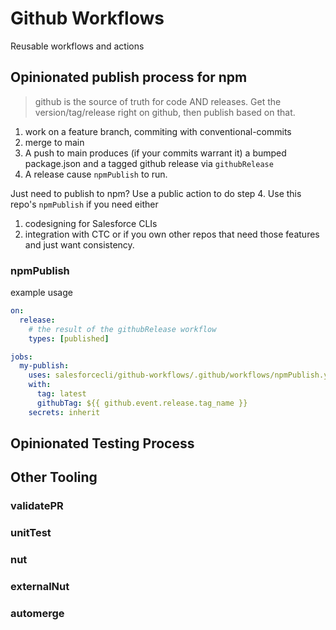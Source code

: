 # Github Workflows

Reusable workflows and actions

## Opinionated publish process for npm

> github is the source of truth for code AND releases. Get the version/tag/release right on github, then publish based on that.

1. work on a feature branch, commiting with conventional-commits
2. merge to main
3. A push to main produces (if your commits warrant it) a bumped package.json and a tagged github release via `githubRelease`
4. A release cause `npmPublish` to run.

Just need to publish to npm? Use a public action to do step 4.
Use this repo's `npmPublish` if you need either

1. codesigning for Salesforce CLIs
2. integration with CTC
   or if you own other repos that need those features and just want consistency.

### npmPublish

example usage

```yml
on:
  release:
    # the result of the githubRelease workflow
    types: [published]

jobs:
  my-publish:
    uses: salesforcecli/github-workflows/.github/workflows/npmPublish.yml
    with:
      tag: latest
      githubTag: ${{ github.event.release.tag_name }}
    secrets: inherit
```

## Opinionated Testing Process

## Other Tooling

### validatePR

### unitTest

### nut

### externalNut

### automerge
